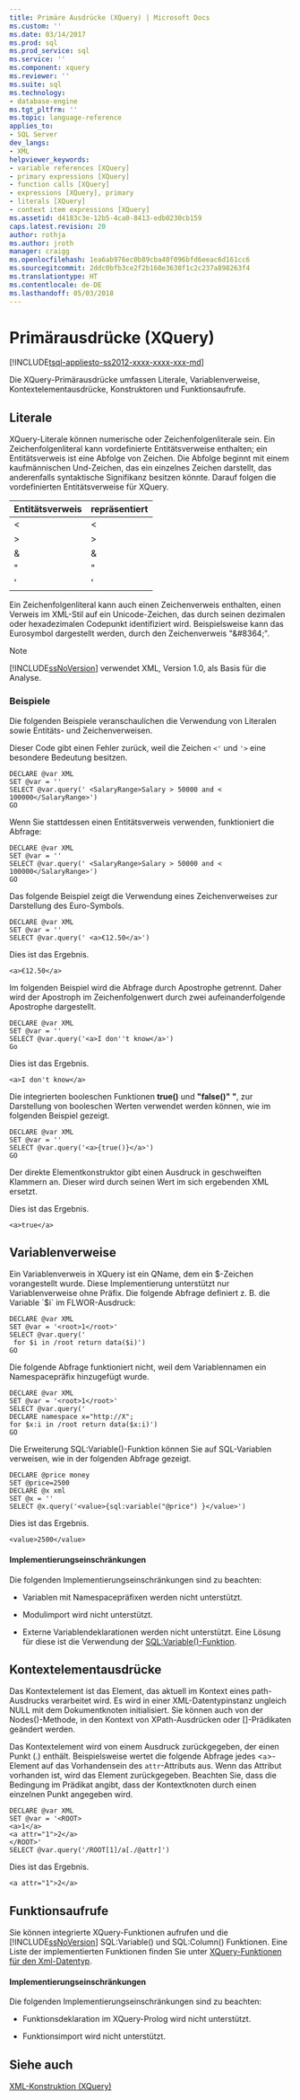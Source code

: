 ```yaml
---
title: Primäre Ausdrücke (XQuery) | Microsoft Docs
ms.custom: ''
ms.date: 03/14/2017
ms.prod: sql
ms.prod_service: sql
ms.service: ''
ms.component: xquery
ms.reviewer: ''
ms.suite: sql
ms.technology:
- database-engine
ms.tgt_pltfrm: ''
ms.topic: language-reference
applies_to:
- SQL Server
dev_langs:
- XML
helpviewer_keywords:
- variable references [XQuery]
- primary expressions [XQuery]
- function calls [XQuery]
- expressions [XQuery], primary
- literals [XQuery]
- context item expressions [XQuery]
ms.assetid: d4183c3e-12b5-4ca0-8413-edb0230cb159
caps.latest.revision: 20
author: rothja
ms.author: jroth
manager: craigg
ms.openlocfilehash: 1ea6ab976ec0b89cba40f096bfd6eeac6d161cc6
ms.sourcegitcommit: 2ddc0bfb3ce2f2b160e3638f1c2c237a898263f4
ms.translationtype: HT
ms.contentlocale: de-DE
ms.lasthandoff: 05/03/2018
---
```

# <a name="primary-expressions-xquery"></a>Primärausdrücke (XQuery)
[!INCLUDE[tsql-appliesto-ss2012-xxxx-xxxx-xxx-md](../includes/tsql-appliesto-ss2012-xxxx-xxxx-xxx-md.md)]

  Die XQuery-Primärausdrücke umfassen Literale, Variablenverweise, Kontextelementausdrücke, Konstruktoren und Funktionsaufrufe.  
  
## <a name="literals"></a>Literale  
 XQuery-Literale können numerische oder Zeichenfolgenliterale sein. Ein Zeichenfolgenliteral kann vordefinierte Entitätsverweise enthalten; ein Entitätsverweis ist eine Abfolge von Zeichen. Die Abfolge beginnt mit einem kaufmännischen Und-Zeichen, das ein einzelnes Zeichen darstellt, das anderenfalls syntaktische Signifikanz besitzen könnte. Darauf folgen die vordefinierten Entitätsverweise für XQuery.  
  
|Entitätsverweis|repräsentiert|  
|----------------------|----------------|  
|&lt;|\<|  
|&gt;|>|  
|&amp;|&|  
|&quot;|"|  
|&apos;|'|  
  
 Ein Zeichenfolgenliteral kann auch einen Zeichenverweis enthalten, einen Verweis im XML-Stil auf ein Unicode-Zeichen, das durch seinen dezimalen oder hexadezimalen Codepunkt identifiziert wird. Beispielsweise kann das Eurosymbol dargestellt werden, durch den Zeichenverweis "&\#8364;".  
  
> [!NOTE]  
>  [!INCLUDE[ssNoVersion](../includes/ssnoversion-md.md)] verwendet XML, Version 1.0, als Basis für die Analyse.  
  
### <a name="examples"></a>Beispiele  
 Die folgenden Beispiele veranschaulichen die Verwendung von Literalen sowie Entitäts- und Zeichenverweisen.  
  
 Dieser Code gibt einen Fehler zurück, weil die Zeichen `<'` und `'>` eine besondere Bedeutung besitzen.  
  
```  
DECLARE @var XML  
SET @var = ''  
SELECT @var.query(' <SalaryRange>Salary > 50000 and < 100000</SalaryRange>')  
GO  
```  
  
 Wenn Sie stattdessen einen Entitätsverweis verwenden, funktioniert die Abfrage:  
  
```  
DECLARE @var XML  
SET @var = ''  
SELECT @var.query(' <SalaryRange>Salary > 50000 and < 100000</SalaryRange>')  
GO  
```  
  
 Das folgende Beispiel zeigt die Verwendung eines Zeichenverweises zur Darstellung des Euro-Symbols.  
  
```  
DECLARE @var XML  
SET @var = ''  
SELECT @var.query(' <a>€12.50</a>')  
```  
  
 Dies ist das Ergebnis.  
  
 `<a>€12.50</a>`  
  
 Im folgenden Beispiel wird die Abfrage durch Apostrophe getrennt. Daher wird der Apostroph im Zeichenfolgenwert durch zwei aufeinanderfolgende Apostrophe dargestellt.  
  
```  
DECLARE @var XML  
SET @var = ''  
SELECT @var.query('<a>I don''t know</a>')  
Go  
```  
  
 Dies ist das Ergebnis.  
  
 `<a>I don't know</a>`  
  
 Die integrierten booleschen Funktionen **true()** und **"false()" "**, zur Darstellung von booleschen Werten verwendet werden können, wie im folgenden Beispiel gezeigt.  
  
```  
DECLARE @var XML  
SET @var = ''  
SELECT @var.query('<a>{true()}</a>')  
GO  
```  
  
 Der direkte Elementkonstruktor gibt einen Ausdruck in geschweiften Klammern an. Dieser wird durch seinen Wert im sich ergebenden XML ersetzt.  
  
 Dies ist das Ergebnis.  
  
 `<a>true</a>`  
  
## <a name="variable-references"></a>Variablenverweise  
 Ein Variablenverweis in XQuery ist ein QName, dem ein $-Zeichen vorangestellt wurde. Diese Implementierung unterstützt nur Variablenverweise ohne Präfix. Die folgende Abfrage definiert z. B. die Variable `$i` im FLWOR-Ausdruck:  
  
```  
DECLARE @var XML  
SET @var = '<root>1</root>'  
SELECT @var.query('  
 for $i in /root return data($i)')  
GO  
```  
  
 Die folgende Abfrage funktioniert nicht, weil dem Variablennamen ein Namespacepräfix hinzugefügt wurde.  
  
```  
DECLARE @var XML  
SET @var = '<root>1</root>'  
SELECT @var.query('  
DECLARE namespace x="http://X";  
for $x:i in /root return data($x:i)')  
GO  
```  
  
 Die Erweiterung SQL:Variable()-Funktion können Sie auf SQL-Variablen verweisen, wie in der folgenden Abfrage gezeigt.  
  
```  
DECLARE @price money  
SET @price=2500  
DECLARE @x xml  
SET @x = ''  
SELECT @x.query('<value>{sql:variable("@price") }</value>')  
```  
  
 Dies ist das Ergebnis.  
  
 `<value>2500</value>`  
  
#### <a name="implementation-limitations"></a>Implementierungseinschränkungen  
 Die folgenden Implementierungseinschränkungen sind zu beachten:  
  
-   Variablen mit Namespacepräfixen werden nicht unterstützt.  
  
-   Modulimport wird nicht unterstützt.  
  
-   Externe Variablendeklarationen werden nicht unterstützt. Eine Lösung für diese ist die Verwendung der [SQL:Variable()-Funktion](../xquery/xquery-extension-functions-sql-variable.md).  
  
## <a name="context-item-expressions"></a>Kontextelementausdrücke  
 Das Kontextelement ist das Element, das aktuell im Kontext eines path-Ausdrucks verarbeitet wird. Es wird in einer XML-Datentypinstanz ungleich NULL mit dem Dokumentknoten initialisiert. Sie können auch von der Nodes()-Methode, in den Kontext von XPath-Ausdrücken oder []-Prädikaten geändert werden.  
  
 Das Kontextelement wird von einem Ausdruck zurückgegeben, der einen Punkt (.) enthält. Beispielsweise wertet die folgende Abfrage jedes <`a`>-Element auf das Vorhandensein des `attr`-Attributs aus. Wenn das Attribut vorhanden ist, wird das Element zurückgegeben. Beachten Sie, dass die Bedingung im Prädikat angibt, dass der Kontextknoten durch einen einzelnen Punkt angegeben wird.  
  
```  
DECLARE @var XML  
SET @var = '<ROOT>  
<a>1</a>  
<a attr="1">2</a>  
</ROOT>'  
SELECT @var.query('/ROOT[1]/a[./@attr]')  
```  
  
 Dies ist das Ergebnis.  
  
 `<a attr="1">2</a>`  
  
## <a name="function-calls"></a>Funktionsaufrufe  
 Sie können integrierte XQuery-Funktionen aufrufen und die [!INCLUDE[ssNoVersion](../includes/ssnoversion-md.md)] SQL:Variable() und SQL:Column() Funktionen. Eine Liste der implementierten Funktionen finden Sie unter [XQuery-Funktionen für den Xml-Datentyp](../xquery/xquery-functions-against-the-xml-data-type.md).  
  
#### <a name="implementation-limitations"></a>Implementierungseinschränkungen  
 Die folgenden Implementierungseinschränkungen sind zu beachten:  
  
-   Funktionsdeklaration im XQuery-Prolog wird nicht unterstützt.  
  
-   Funktionsimport wird nicht unterstützt.  
  
## <a name="see-also"></a>Siehe auch  
 [XML-Konstruktion &#40;XQuery&#41;](../xquery/xml-construction-xquery.md)  
  
  
